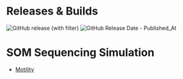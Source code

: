 # Releases & Builds

![GitHub release (with filter)](https://img.shields.io/github/v/release/caterer-z-t/SOM_Seq_Sim)
![GitHub Release Date - Published_At](https://img.shields.io/github/release-date/caterer-z-t/SOM_Seq_Sim)

# SOM Sequencing Simulation


- [Motility](pipelines/motility.md)
